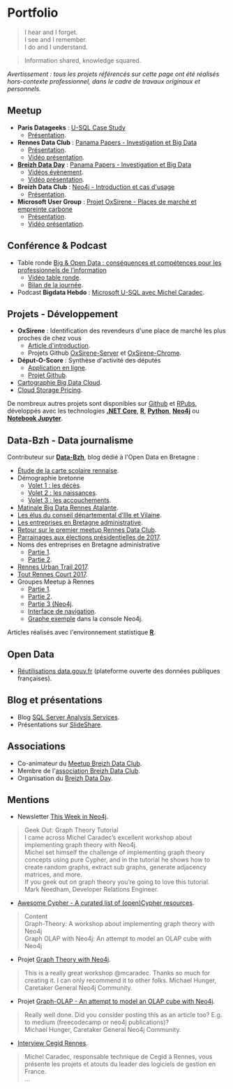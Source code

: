 # Portfolio

<link rel="stylesheet" href="https://use.fontawesome.com/releases/v5.7.2/css/all.css" integrity="sha384-fnmOCqbTlWIlj8LyTjo7mOUStjsKC4pOpQbqyi7RrhN7udi9RwhKkMHpvLbHG9Sr" crossorigin="anonymous">

> I hear and I forget.  
> I see and I remember.  
> I do and I understand.

> Information shared, knowledge squared.

*Avertissement : tous les projets référencés sur cette page ont été réalisés hors-contexte professionnel, dans le cadre de travaux originaux et personnels.*

## Meetup

<i class="fab fa-meetup fa-4x"></i>

- **Paris Datageeks** : [U-SQL Case Study](https://www.meetup.com/fr-FR/Paris-Datageeks/events/234174268/)
  - [Présentation](https://www.slideshare.net/mcaradec/paris-dldatageeks-meetup-05102016).
- **Rennes Data Club** : [Panama Papers - Investigation et Big Data](https://www.meetup.com/fr-FR/Rennes-Data-Club/events/237520740/)
  - [Présentation](https://github.com/michelcaradec/Panama-Papers).
  - [Vidéo présentation](https://youtu.be/9iGVzYIBelw).
- **[Breizh Data Day](https://breizhdataday.github.io/)** : [Panama Papers - Investigation et Big Data](https://github.com/breizhdataday/BreizhDataDay1)
  - [Vidéos évènement](https://www.youtube.com/watch?v=nTMbH2c3u_A&list=PLsBLUu9leTLaMWncLJ0SK-0tLi8-nWulj).
  - [Vidéo présentation](https://youtu.be/gyY_2kMAf08).
- **Breizh Data Club** : [Neo4j - Introduction et cas d'usage](https://www.meetup.com/fr-FR/Breizh-Data-Club/events/248016369/)
  - [Présentation](https://michelcaradec.github.io/Neo4j%20Introduction/index.html).
- **Microsoft User Group** : [Projet OxSirene - Places de marché et empreinte carbone](https://www.meetup.com/fr-FR/Microsoft-User-Group-Rennes/events/261257377/)
  - [Présentation](https://github.com/michelcaradec/michelcaradec.github.io/tree/master/OxSirene).
  - [Vidéo présentation](https://youtu.be/x-lm7UE26g4).

## Conférence & Podcast

<i class="fas fa-microphone-alt fa-4x"></i>

- Table ronde [Big & Open Data : conséquences et compétences pour les professionnels de l’information](https://jerennes2015.sciencesconf.org/resource/page/id/5)
  - [Vidéo table ronde](https://www.lairedu.fr/media/video/conference/les-professionnels-de-linformation-face-aux-data/).
  - [Bilan de la journée](https://www.lairedu.fr/collection/journee-detude-big-et-open-data/).
- Podcast **Bigdata Hebdo** : [Microsoft U-SQL avec Michel Caradec](https://www.spreaker.com/user/vhe74/episode-35-microsoft-u-sql-avec-michel-c).

## Projets - Développement

<i class="fas fa-project-diagram fa-4x"></i>

- **OxSirene** : Identification des revendeurs d'une place de marché les plus proches de chez vous
  - [Article d'introduction](https://www.linkedin.com/pulse/oxsirene-identification-des-revendeurs-dune-place-de-michel-caradec).
  - Projets Github [OxSirene-Server](https://github.com/michelcaradec/oxsirene-server) et [OxSirene-Chrome](https://github.com/michelcaradec/oxsirene-chrome).
- **Déput-O-Score** : Synthèse d'activité des députés
  - [Application en ligne](https://mcaradec.shinyapps.io/Deput-O-Score/).
  - [Projet Github](https://github.com/michelcaradec/deput-o-score/).
- [Cartographie Big Data Cloud](https://goo.gl/8rY508).
- [Cloud Storage Pricing](https://mcaradec.shinyapps.io/CloudStoragePricing/).

De nombreux autres projets sont disponibles sur [Github](https://github.com/michelcaradec/) et [RPubs](http://rpubs.com/mcaradec), développés avec les technologies **[.NET Core](https://dotnet.microsoft.com)**, **[R](https://cran.r-project.org)**, **[Python](https://www.python.org)**, **[Neo4j](https://neo4j.com)** ou **[Notebook Jupyter](https://jupyter.org)**.

## Data-Bzh - Data journalisme

<i class="fab fa-r-project fa-4x"></i>

Contributeur sur **[Data-Bzh](http://data-bzh.fr/)**, blog dédié à l'Open Data en Bretagne :

- [Étude de la carte scolaire rennaise](http://data-bzh.fr/etude-de-la-carte-scolaire-rennaise/).
- Démographie bretonne
  - [Volet 1 : les décès](http://data-bzh.fr/demographie-bretonne-volet-1-les-deces/).
  - [Volet 2 : les naissances](http://data-bzh.fr/demographie-bretonne-volet-2-les-naissances/).
  - [Volet 3 : les accouchements](http://data-bzh.fr/demographie-bretonne-volet-3-accouchements/).
- [Matinale Big Data Rennes Atalante](http://data-bzh.fr/matinale-big-data-rennes-atalante/).
- [Les élus du conseil départemental d’Ille et Vilaine](http://data-bzh.fr/elus-conseil-departemental-dille-vilaine/).
- [Les entreprises en Bretagne administrative](http://data-bzh.fr/entreprises-bretagne-administrative/).
- [Retour sur le premier meetup Rennes Data Club](http://data-bzh.fr/retour-sur-le-premier-meetup-rennes-data-club/).
- [Parrainages aux élections présidentielles de 2017](http://data-bzh.fr/parrainages-aux-elections-presidentielles-de-2017/).
- Noms des entreprises en Bretagne administrative
  - [Partie 1](http://data-bzh.fr/noms-entreprises-bretagne-administrative-partie-1/).
  - [Partie 2](http://data-bzh.fr/noms-entreprises-bretagne-administrative-partie-2/).
- [Rennes Urban Trail 2017](http://data-bzh.fr/rennes-urban-trail-2017/).
- [Tout Rennes Court 2017](http://data-bzh.fr/rennes-court-2017/).
- Groupes Meetup à Rennes
  - [Partie 1](http://data-bzh.fr/groupes-meetup-a-rennes-partie-1/).
  - [Partie 2](http://data-bzh.fr/groupes-meetup-a-rennes-partie-2/).
  - [Partie 3 (Neo4j](http://data-bzh.fr/groupes-meetup-a-rennes-partie-3-neo4j/).
  - [Interface de navigation](https://michelcaradec.github.io/MeetupRennes/member_to_group/index.html).
  - [Graphe exemple](http://console.neo4j.org/?id=l771u9) dans la console Neo4j.

Articles réalisés avec l'environnement statistique **[R](https://cran.r-project.org)**.

## Open Data

<i class="fab fa-osi fa-4x"></i>

- [Réutilisations data.gouv.fr](https://www.data.gouv.fr/fr/users/michel-caradec/) (plateforme ouverte des données publiques françaises).

## Blog et présentations

<i class="fas fa-blog fa-4x"></i>

- Blog [SQL Server Analysis Services](https://bimatters1403.wordpress.com).
- Présentations sur [SlideShare](http://www.slideshare.net/mcaradec/).

## Associations

- Co-animateur du [Meetup Breizh Data Club](https://www.meetup.com/Breizh-Data-Club/).
- Membre de l'[association Breizh Data Club](http://breizhdataclub.org/).
- Organisation du [Breizh Data Day](https://breizhdataday.github.io).

## Mentions

<i class="fas fa-quote-right fa-4x"></i>

- Newsletter [This Week in Neo4j](https://neo4j.com/blog/this-week-neo4j-javascript-crud-apps-personalised-recommendation-engines-graph-theory-tutorial/).

> Geek Out: Graph Theory Tutorial  
> I came across Michel Caradec’s excellent workshop about implementing graph theory with Neo4j.  
> Michel set himself the challenge of implementing graph theory concepts using pure Cypher, and in the tutorial he shows how to create random graphs, extract sub graphs, generate adjacency matrices, and more.  
> If you geek out on graph theory you’re going to love this tutorial.  
> Mark Needham, Developer Relations Engineer.

- [Awesome Cypher - A curated list of (open)Cypher resources](https://github.com/szarnyasg/awesome-cypher).

> Content  
> Graph-Theory: A workshop about implementing graph theory with Neo4j  
> Graph OLAP with Neo4j: An attempt to model an OLAP cube with Neo4j

- Projet [Graph Theory with Neo4j](https://community.neo4j.com/t/graph-theory-with-neo4j/137).

> This is a really great workshop @mcaradec. Thanks so much for creating it. I can only recommend it to other folks.
> Michael Hunger, Caretaker General Neo4j Community.

- Projet [Graph-OLAP - An attempt to model an OLAP cube with Neo4j](https://community.neo4j.com/t/graph-olap-an-attempt-to-model-an-olap-cube-with-neo4j/136).

> Really well done. Did you consider posting this as an article too? E.g. to medium (freecodecamp or neo4j publications)?  
> Michael Hunger, Caretaker General Neo4j Community.

- [Interview Cegid Rennes](https://www.blogdumoderateur.com/cegid-recrute-developpeurs-rennes/).

> Michel Caradec, responsable technique de Cegid à Rennes, vous présente les projets et atouts du leader des logiciels de gestion en France.  
> ...

